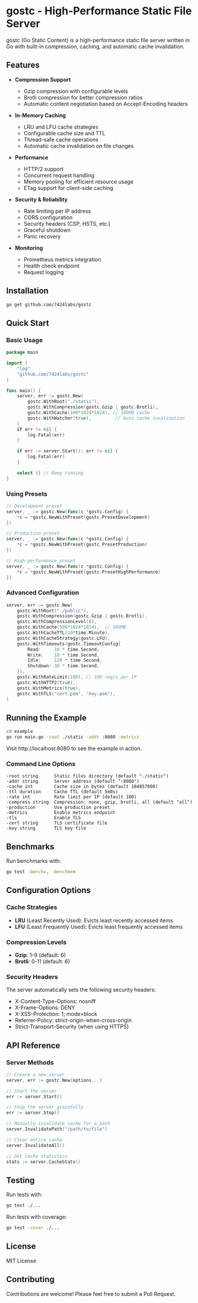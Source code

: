 # gostc - High-Performance Static File Server

gostc (Go Static Content) is a high-performance static file server written in Go with built-in compression, caching, and automatic cache invalidation.

## Features

- **Compression Support**
  - Gzip compression with configurable levels
  - Brotli compression for better compression ratios
  - Automatic content negotiation based on Accept-Encoding headers

- **In-Memory Caching**
  - LRU and LFU cache strategies
  - Configurable cache size and TTL
  - Thread-safe cache operations
  - Automatic cache invalidation on file changes

- **Performance**
  - HTTP/2 support
  - Concurrent request handling
  - Memory pooling for efficient resource usage
  - ETag support for client-side caching

- **Security & Reliability**
  - Rate limiting per IP address
  - CORS configuration
  - Security headers (CSP, HSTS, etc.)
  - Graceful shutdown
  - Panic recovery

- **Monitoring**
  - Prometheus metrics integration
  - Health check endpoint
  - Request logging

## Installation

```bash
go get github.com/7424labs/gostc
```

## Quick Start

### Basic Usage

```go
package main

import (
    "log"
    "github.com/7424labs/gostc"
)

func main() {
    server, err := gostc.New(
        gostc.WithRoot("./static"),
        gostc.WithCompression(gostc.Gzip | gostc.Brotli),
        gostc.WithCache(100*1024*1024), // 100MB cache
        gostc.WithWatcher(true),         // Auto cache invalidation
    )
    if err != nil {
        log.Fatal(err)
    }

    if err := server.Start(); err != nil {
        log.Fatal(err)
    }

    select {} // Keep running
}
```

### Using Presets

```go
// Development preset
server, _ := gostc.New(func(c *gostc.Config) {
    *c = *gostc.NewWithPreset(gostc.PresetDevelopment)
})

// Production preset
server, _ := gostc.New(func(c *gostc.Config) {
    *c = *gostc.NewWithPreset(gostc.PresetProduction)
})

// High-performance preset
server, _ := gostc.New(func(c *gostc.Config) {
    *c = *gostc.NewWithPreset(gostc.PresetHighPerformance)
})
```

### Advanced Configuration

```go
server, err := gostc.New(
    gostc.WithRoot("./public"),
    gostc.WithCompression(gostc.Gzip | gostc.Brotli),
    gostc.WithCompressionLevel(6),
    gostc.WithCache(500*1024*1024),  // 500MB
    gostc.WithCacheTTL(10*time.Minute),
    gostc.WithCacheStrategy(gostc.LFU),
    gostc.WithTimeouts(gostc.TimeoutConfig{
        Read:     10 * time.Second,
        Write:    10 * time.Second,
        Idle:     120 * time.Second,
        Shutdown: 30 * time.Second,
    }),
    gostc.WithRateLimit(100), // 100 req/s per IP
    gostc.WithHTTP2(true),
    gostc.WithMetrics(true),
    gostc.WithTLS("cert.pem", "key.pem"),
)
```

## Running the Example

```bash
cd example
go run main.go -root ./static -addr :8080 -metrics
```

Visit http://localhost:8080 to see the example in action.

### Command Line Options

```
-root string      Static files directory (default "./static")
-addr string      Server address (default ":8080")
-cache int        Cache size in bytes (default 104857600)
-ttl duration     Cache TTL (default 5m0s)
-rate int         Rate limit per IP (default 100)
-compress string  Compression: none, gzip, brotli, all (default "all")
-production       Use production preset
-metrics          Enable metrics endpoint
-tls              Enable TLS
-cert string      TLS certificate file
-key string       TLS key file
```

## Benchmarks

Run benchmarks with:

```bash
go test -bench=. -benchmem
```

## Configuration Options

### Cache Strategies

- **LRU** (Least Recently Used): Evicts least recently accessed items
- **LFU** (Least Frequently Used): Evicts least frequently accessed items

### Compression Levels

- **Gzip**: 1-9 (default: 6)
- **Brotli**: 0-11 (default: 6)

### Security Headers

The server automatically sets the following security headers:
- X-Content-Type-Options: nosniff
- X-Frame-Options: DENY
- X-XSS-Protection: 1; mode=block
- Referrer-Policy: strict-origin-when-cross-origin
- Strict-Transport-Security (when using HTTPS)

## API Reference

### Server Methods

```go
// Create a new server
server, err := gostc.New(options...)

// Start the server
err := server.Start()

// Stop the server gracefully
err := server.Stop()

// Manually invalidate cache for a path
server.InvalidatePath("/path/to/file")

// Clear entire cache
server.InvalidateAll()

// Get cache statistics
stats := server.CacheStats()
```

## Testing

Run tests with:

```bash
go test ./...
```

Run tests with coverage:

```bash
go test -cover ./...
```

## License

MIT License

## Contributing

Contributions are welcome! Please feel free to submit a Pull Request.